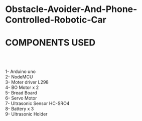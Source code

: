 # Obstacle-Avoider-And-Phone-Controlled-Robotic-Car

<h1>COMPONENTS USED</h1><br><br>

1- Arduino uno <br>
2- NodeMCU<br>
3- Moter driver L298 <br>
4- BO Motor x 2 <br>
5- Bread Board <br>
6- Servo Motor <br>
7- Ultrasonic Sensor HC-SRO4 <br>
8- Battery x 3 <br>
9- Ultrasonic Holder


